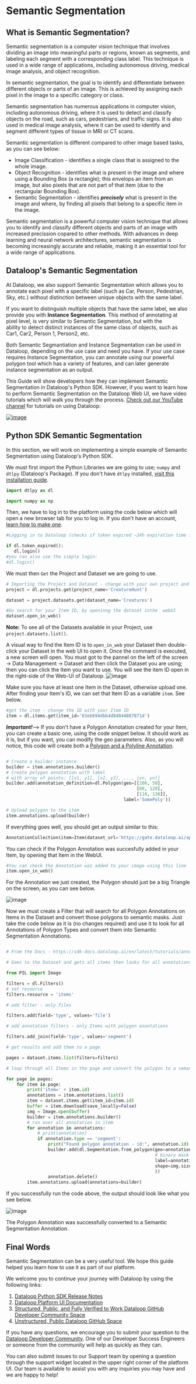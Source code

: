 # Semantic Segmentation

## What is Semantic Segmentation?
Semantic segmentation is a computer vision technique that involves dividing an image into meaningful parts or regions, known as segments, and labeling each segment with a corresponding class label. This technique is used in a wide range of applications, including autonomous driving, medical image analysis, and object recognition.

In semantic segmentation, the goal is to identify and differentiate between different objects or parts of an image. This is achieved by assigning each pixel in the image to a specific category or class. 

Semantic segmentation has numerous applications in computer vision, including autonomous driving, where it is used to detect and classify objects on the road, such as cars, pedestrians, and traffic signs. It is also used in medical image analysis, where it can be used to identify and segment different types of tissue in MRI or CT scans.

Semantic segmentation is different compared to other image based tasks, as you can see below:

- Image Classification - identifies a single class that is assigned to the whole image.
- Object Recognition - identifies what is present in the image and where using a Bounding Box (a rectangle); this envelops an item from an image, but also pixels that are not part of that item (due to the rectangular Bounding Box).
- Semantic Segmentation - identifies ***precisely*** what is present in the image and where, by finding all pixels that belong to a specific item in the image.

Semantic segmentation is a powerful computer vision technique that allows you to identify and classify different objects and parts of an image with increased precission copared to other methods. With advances in deep learning and neural network architectures, semantic segmentation is becoming increasingly accurate and reliable, making it an essential tool for a wide range of applications.

## Dataloop's Semantic Segmentation
At Dataloop, we also support Semantic Segmentation which allows you to annotate each pixel with a specific label (such as Car, Person, Pedestrian, Sky, etc.) without distinction between unique objects with the same label.

If you want to distinguish multiple objects that have the same label, we also provide you with **Instance Segmentation**. This method of annotating at pixel level, is very similar to Semantic Segmentation, but with the ability to detect distinct instances of the same class of objects, such as Car1, Car2, Person 1, Person2, etc.

Both Semantic Segmantiation and Instance Segmentation can be used in Dataloop, depending on the use case and need you have. If your use case requires Instance Segmentation, you can annotate using our powerful polygon tool which has a variety of features, and can later generate instance segmentation as an output.

This Guide will show developers how they can implement Semantic Segmentation in Dataloop's Python SDK. However, if you want to learn how to perform Semantic Segmentation on the Dataloop Web UI, we have video tutorials which will walk you through the process. [Check out our YouTube channel](https://www.youtube.com/channel/UCCvp-nw5mK9bb9lDNcD6fgw/featured) for tutorials on using Dataloop:

[![image](https://user-images.githubusercontent.com/58508793/226386974-10b9445d-5ddc-48e4-89d4-4bc17f30c61f.png)](https://dataloop.ai/video/tutorial-semantic-segmentation/)

## Python SDK Semantic Segmentation
In this section, we will work on implementing a simple example of Semantic Segmentation using Dataloop's Python SDK.

We must first import the Python Libraries we are going to use; `numpy` and `dtlpy` (Dataloop's Package). If you don't have `dtlpy` installed, [visit this installation guide](https://github.com/dataloop-ai/dtlpy-documentation/blob/main/onboarding/01_python_sdk_installation.md). 

```python
import dtlpy as dl

import numpy as np
```
Then, we have to log in to the platform using the code below which will open a new browser tab for you to log in. If you don't have an account, [learn how to make one](https://github.com/dataloop-ai/dtlpy-documentation/blob/main/onboarding/02_login_and_project_and_dataset_creation.md).
```python
#Logging in to Dataloop (checks if token expired ~24h expiration time for token)

if dl.token_expired():
   dl.login()
#you can also use the simple login: 
#dl.login()
```
We must then `Get` the Project and Dataset we are going to use.
```python
# Importing the Project and Dataset - change with your own project and dataset
project = dl.projects.get(project_name='CreatureHunt')

dataset = project.datasets.get(dataset_name='Creatures')

#Go search for your Item ID, by openinng the dataset inthe  webUI
dataset.open_in_web()
```
**Note:** To see all of the Datasets available in your Project, use `project.datasets.list()`.


A visual way to find the Item ID is to `open_in_web` your Dataset then double-click your Dataset in the web UI to open it.  Once the command is executed, a new screen will open. You must got to the pannel on the left of the screen -> Data Management -> Dataset and then click the Dataset you are using; then you can click the Item you want to use. You will see the item ID open in the right-side of the Web-UI of Dataloop.
![image](https://user-images.githubusercontent.com/58508793/228821855-9ad287b3-d4df-45d5-9129-329715f0b2f5.png)

Make sure you have at least one Item in the Dataset, otherwise upload one. After finding your Item's ID, we can set that Item ID as a variable `item`.  See below.
```python
#get the item - change the ID with your Item ID
item = dl.items.get(item_id='63eb694dbb4d84844887871d')
```
***Important!***--> If you don't have a Polygon Annotation created for your Item, you can create a basic one, using the code snippet below. It should work as it is, but if you want, you can modify the geo parameters. Also, as you will notice, this code will create both a [Polygon and a Polyline Annotation](https://developers.dataloop.ai/tutorials/annotations_image/polygon_and_polyline/chapter/).

```python

# Create a builder instance
builder = item.annotations.builder()
# Create polygon annotation with label
# with array of points: [[x1, y1], [x2, y2], ..., [xn, yn]]
builder.add(annotation_definition=dl.Polygon(geo=[[100, 50],
                                                  [80, 120],
                                                  [110, 130]],
                                             label='SomePoly'))

# Upload polygon to the item
item.annotations.upload(builder)

```
If everything goes well, you should get an output similar to this:
```python
AnnotationCollection(item=Item(dataset_url='https://gate.dataloop.ai/api/v1/datasets/63e6283b4a03c631b54725ec', created_at='2023-02-14T10:58:21.000Z', dataset_id='63e6283b4a03c631b54725ec', filename='/098-696200529-scale10.00-k_euler_a-sd-v1-5-fp16.png', name='098-696200529-scale10.00-k_euler_a-sd-v1-5-fp16.png', type='file', id='63eb694dbb4d84844887871d', spec=None, creator='myfuncont@gmail.com', _description=None, annotations_count=0), annotations=[Annotation(id='642f123bb532f66d61a0972a', item_id='63eb694dbb4d84844887871d', creator='myfuncont@gmail.com', created_at='2023-04-06T18:40:59.578Z', type='segment', item_height=1024, item_width=1024, label_suggestions=None, _start_frame=0, _start_time=0), Annotation(id='642f123bb532f6f5bfa09729', item_id='63eb694dbb4d84844887871d', creator='myfuncont@gmail.com', created_at='2023-04-06T18:40:59.576Z', type='polyline', item_height=1024, item_width=1024, label_suggestions=None, _start_frame=0, _start_time=0)])
```
You can check if the Polygon Annotation was succesfully added in your Item, by opening that Item in the WebUI.
```python
#You can check the Annotation was added to your image using this line
item.open_in_web()
```
For the Annotation we just created, the Polygon should just be a big Triangle on the screen, as you can see below.

![image](https://user-images.githubusercontent.com/58508793/236408237-97b0876d-313e-435e-a72b-9965f671f39d.png)



Now we must create a Filter that will search for all Polygon Annotations on Items in the Dataset and convert those polygons to semantic masks. Just take the code below as it is (no changes required) and use it to look for all Annotations of Polygon Types and convert them into Semantic Segmentation Annotations.

```python

# From the Docs - https://sdk-docs.dataloop.ai/en/latest/tutorials/annotations_image/segmentation/chapter.html#init-segmentation

# Goes to the Dataset and gets all items then looks for all annotations of the Polygon type.  Converts all of those polygons to Semantic Masks

from PIL import Image

filters = dl.Filters()
# set resource
filters.resource = 'items'

# add filter - only files

filters.add(field='type', values='file')

# add annotation filters - only Items with polygon annotations

filters.add_join(field='type', values='segment')

# get results and add them to a page

pages = dataset.items.list(filters=filters)

# loop through all Items in the page and convert the polygon to a semantic mask

for page in pages:
    for item in page:
        print('item=' + item.id)
        annotations = item.annotations.list()
        item = dataset.items.get(item_id=item.id)
        buffer = item.download(save_locally=False)
        img = Image.open(buffer)
        builder = item.annotations.builder()
        # run over all annotation in item
        for annotation in annotations:
            # print(annotation)
            if annotation.type == 'segment':
                print("Found polygon annotation - id:", annotation.id)
                builder.add(dl.Segmentation.from_polygon(geo=annotation.annotation_definition.geo,
                                                         # binary mask of the annotation
                                                         label=annotation.label,
                                                         shape=img.size[::-1]  # (h,w)
                                                         ))
                annotation.delete()
        item.annotations.upload(annotations=builder)
```
If you successfully run the code above, the output should look like what you see below.

![image](https://user-images.githubusercontent.com/58508793/236408901-9de67ca3-301d-4c3e-98c5-e42b117f7990.png)

The Polygon Annotation was successfully converted to a Semantic Segmentation Annotation. 


## Final Words
Semantic Segmentation can be a very useful tool. We hope this guide helped you learn how to use it as part of our platform.

We welcome you to continue your journey with Dataloop by using the following links: 

1. [Dataloop Python SDK Release Notes](https://dataloop.ai/docs/sdk-release-notes)
2. [Dataloop Platform UI Documentation](https://dataloop.ai/docs/welcome)
3. [Structured, Public, and Fully Verified to Work Dataloop GitHub Developer Community Space](https://github.com/dataloop-ai-apps)
4. [Unstructured, Public Dataloop GitHub Space](https://github.com/dataloop-ai)

If you have any questions, we encourage you to submit your question to the [Dataloop Developer Community](https://github.com/dataloop-ai-apps/dataloop-devs/discussions/new?category=q-a). One of our  Developer Success Engineers or someone from the community will help as quickly as they can.

You can also submit issues to our Support team by opening a question through the support widget located in the upper right corner of the platform UI. Our team is available to assist you with any inquiries you may have and we are happy to help!
